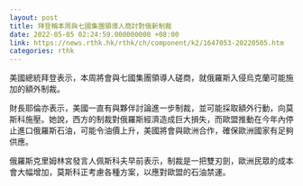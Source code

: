 ```yaml
---
layout: post
title: 拜登稱本周與七國集團領導人商討對俄新制裁
date: 2022-05-05 02:24:59.000000000 +08:00
link: https://news.rthk.hk/rthk/ch/component/k2/1647053-20220505.htm
categories: rthk
---
```


美國總統拜登表示，本周將會與七國集團領導人磋商，就俄羅斯入侵烏克蘭可能施加的額外制裁。

財長耶倫亦表示，美國一直有與夥伴討論進一步制裁，並可能採取額外行動，向莫斯科施壓。她說，西方的制裁對俄羅斯經濟造成巨大損失，而歐盟推動在今年內停止進口俄羅斯石油，可能令油價上升，美國將會與歐洲合作，確保歐洲國家有足夠供應。

俄羅斯克里姆林宮發言人佩斯科夫早前表示，制裁是一把雙刃劍，歐洲民眾的成本會大幅增加，莫斯科正考慮各種方案，以應對歐盟的石油禁運。
